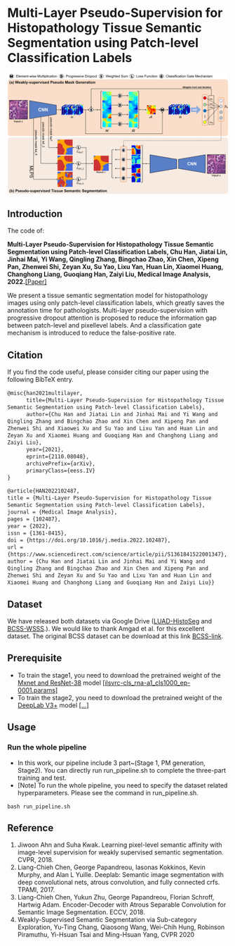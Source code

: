 # Multi-Layer Pseudo-Supervision for Histopathology Tissue Semantic Segmentation using Patch-level Classification Labels
![outline](workflow.png)

## Introduction
The code of:

**Multi-Layer Pseudo-Supervision for Histopathology Tissue Semantic Segmentation using Patch-level Classification Labels, Chu Han, Jiatai Lin, Jinhai Mai, Yi Wang, Qingling Zhang, Bingchao Zhao, Xin Chen, Xipeng Pan, Zhenwei Shi, Zeyan Xu, Su Yao, Lixu Yan, Huan Lin, Xiaomei Huang, Changhong Liang, Guoqiang Han, Zaiyi Liu, Medical Image Analysis, 2022.**[[Paper]](https://doi.org/10.1016/j.media.2022.102487)

We present a tissue semantic segmentation model for histopathology images using only patch-level classification labels, which greatly saves the annotation time for pathologists. Multi-layer pseudo-supervision with progressive dropout attention is proposed to reduce the information gap between patch-level and pixellevel labels. And a classification gate mechanism is introduced to reduce the false-positive rate.

## Citation
If you find the code useful, please consider citing our paper using the following BibTeX entry.
```
@misc{han2021multilayer,
      title={Multi-Layer Pseudo-Supervision for Histopathology Tissue Semantic Segmentation using Patch-level Classification Labels}, 
      author={Chu Han and Jiatai Lin and Jinhai Mai and Yi Wang and Qingling Zhang and Bingchao Zhao and Xin Chen and Xipeng Pan and Zhenwei Shi and Xiaowei Xu and Su Yao and Lixu Yan and Huan Lin and Zeyan Xu and Xiaomei Huang and Guoqiang Han and Changhong Liang and Zaiyi Liu},
      year={2021},
      eprint={2110.08048},
      archivePrefix={arXiv},
      primaryClass={eess.IV}
}
```
```
@article{HAN2022102487,
title = {Multi-Layer Pseudo-Supervision for Histopathology Tissue Semantic Segmentation using Patch-level Classification Labels},
journal = {Medical Image Analysis},
pages = {102487},
year = {2022},
issn = {1361-8415},
doi = {https://doi.org/10.1016/j.media.2022.102487},
url = {https://www.sciencedirect.com/science/article/pii/S1361841522001347},
author = {Chu Han and Jiatai Lin and Jinhai Mai and Yi Wang and Qingling Zhang and Bingchao Zhao and Xin Chen and Xipeng Pan and Zhenwei Shi and Zeyan Xu and Su Yao and Lixu Yan and Huan Lin and Xiaomei Huang and Changhong Liang and Guoqiang Han and Zaiyi Liu}}
```
## Dataset
We have released both datasets via Google Drive ([LUAD-HistoSeg](https://drive.google.com/drive/folders/1E3Yei3Or3xJXukHIybZAgochxfn6FJpr?usp=sharing) and [BCSS-WSSS](https://drive.google.com/drive/folders/1iS2Z0DsbACqGp7m6VDJbAcgzeXNEFr77?usp=sharing).).
We would like to thank Amgad et al. for this excellent dataset. The original BCSS dataset can be download at this link [BCSS-link](https://github.com/PathologyDataScience/CrowdsourcingDataset-Amgadetal2019).

## Prerequisite
* To train the stage1, you need to download the pretrained weight of the [Mxnet and ResNet-38](https://github.com/itijyou/ademxapp) model [[ilsvrc-cls_rna-a1_cls1000_ep-0001.params]](https://drive.google.com/file/d/1YB3DkHiBeUH5wn6shk93jChvXwfOxwBE/view?usp=sharing)
* To train the stage2, you need to download the pretrained weight of the [DeepLab V3+](https://github.com/) model [[...]](https://drive.google.com/)

## Usage
### Run the whole pipeline
- In this work, our pipeline include 3 part~(Stage 1, PM generation, Stage2). You can directly run run_pipeline.sh to complete the three-part training and test.
- [Note] To run the whole pipeline, you need to specify the dataset related hyperparameters. Please see the command in run_pipeline.sh.
```
bash run_pipeline.sh
```
## Reference
1. Jiwoon Ahn and Suha Kwak. Learning pixel-level semantic affinity with image-level supervision for weakly supervised semantic segmentation. CVPR, 2018.
2. Liang-Chieh Chen, George Papandreou, Iasonas Kokkinos, Kevin Murphy, and Alan L Yuille. Deeplab: Semantic image segmentation with deep convolutional nets, atrous convolution, and fully connected crfs. TPAMI, 2017.
3. Liang-Chieh Chen, Yukun Zhu, George Papandreou, Florian Schroff, Hartwig Adam. Encoder-Decoder with Atrous Separable Convolution for Semantic Image Segmentation. ECCV, 2018.
4. Weakly-Supervised Semantic Segmentation via Sub-category Exploration, Yu-Ting Chang, Qiaosong Wang, Wei-Chih Hung, Robinson Piramuthu, Yi-Hsuan Tsai and Ming-Hsuan Yang, CVPR 2020
